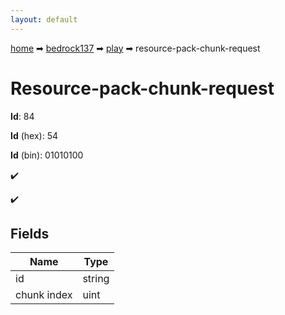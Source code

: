 ```yaml
---
layout: default
---
```


[home](/) ➡ [bedrock137](/protocol/bedrock137) ➡ [play](/protocol/bedrock137/play) ➡ resource-pack-chunk-request

# Resource-pack-chunk-request

**Id**: 84

**Id** (hex): 54

**Id** (bin): 01010100

✔️

✔️

## Fields

Name | Type
---|---
id | string
chunk index | uint

